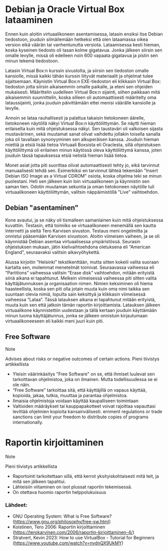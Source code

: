 # Debian ja Oracle Virtual Box lataaminen
 
Ennen kuin aloitin virtuaalikoneen asentamisessa, latasin ensiksi itse Debian tiedostoon, jouduin silmäilemään hetkeksi että olen lataamassa oikea version eikä väärän tai vanhentunutta versiota. Lataamisessa kesti hieman, koska kyseinen tiedosto oli tasan kolme gigatavua. Jonka jälkeen siirsin sen omalle levylle, missä oli edelleen noin 600 vapaata gigatavua ja pistin sen minun tekemä tiedostoon.

Latasin Virtual Box:n kurssin sivustolta, ja siirsin sen tiedoston omalle kansiolle, missä kaikki tähän kurssin liityvät materiaalit ja ohjelmat tulee sijaitsemaan. Käynistin Virtual Box:n EXE-tiedoston eli klikkasin Virtual Box: tiedoston jotta siirsin aikaisemmin omalle paikalle, ja eteni sen ohjeiden mukaisesti. Määrittelin uudelleen Virtual Box:n sijainti, siihen paikkaan mitä aikaisemmin suunnittelin, koska silleen oli automaattisesti määritelty oma lataussijainti, jonka jouduin päivittämään ettei menisi väärälle kansiolle ja levylle.

Annoin se lataa rauhallisesti ja palattua takaisin tietokoneen äärelle, tietokoneen näytöllä näkyi Virtual Box:n käyttöliittymän. Se näytti hieman erilaiselta kuin mitä ohjeistuksessa näkyi. Sen taustaväri oli valkoisen sijasta mustavärinen, sekä muutamat sanat olivat vaihdettu jollakin toisella sanalla joka oli tavallaan synonyyminen sen alkuperäisen kanssa. Jouduin hieman miettiä ja etsiä lisää tietoa Virtuaali Boxsista eli Oraclesta, sillä ohjeistuksen käyttöliittymä oli erilainen minun käytössä oleva käyttöliittymä kanssa, joten jouduin tässä tapauksessa etsiä netistä hieman lisää tietoa.

Monet asiat jotta piti suorittaa olivat automaattisesti tehty jo, eikä tarvinnut manuaalisesti tehdä sen. Esimerkiksi en tarvinnut lähteä tekemään "Insert Debian ISO Image as a Virtual CDROM" osiota, koska ohjelma teki se minun puolestani. Heti sen jälkeen kuin loin virtuaalikoneen ja käynnistin sen saman tien. Odotin muutaman sekuntia ja oman tietokoneen näytölle tuli virtuaalikoneen käyttöliittymän, valitsin näppäimistöllä "Live" vaihtoehdon.

## Debian "asentaminen"

Kone avautui, ja se näky oli tismalleen samanlainen kuin mitä ohjeistuksessa kuvattiin. Testasin, että toimiiko se virtuaalikoneen menemällä sen kautta Internetti ja sieltä Tero Karvisen sivuston. Testaus meni ongelmitta ja onnistui pääsemään Karvisen sivustoon. Aloitin viimeisen vaiheen, ja se oli käynnistää Debian asentaa virtuaalisessa ympäristössä. Seurasin ohjeistuksen mukaan, jätin kielivaihtoehdona oletuksena eli “American England”, seuraavaksi valitsin aikavyöhykettä. 

Alussa kirjoitin “Helsinki” tekstikenttään, mutta sitten kokeili valita suoraan kartalta sen, molemmat menetelmät toimivat. Seuraavassa vaiheessa eli “Partitions” vaiheessa valitsin “Erase disk” vaihtoehdon, mitään erityistä siinä aikana ei tapahtunut. Melkein viimeisessä vaiheessa piti sitten valita käyttäjätunnuksen ja organisaation nimen. Nimien keksiminen oli hiema haasteellista, koska sen piti olla jotain muuta kuin oma nimi taikka sen suuntaan olevia nimiä, lopulta sain keksittyä ja klikkasin viimeisessä vaiheessa “Lataa”. Tässä latauksen aikana ei tapahtunut mitään erityistä, muuta kuin sen että jatkoin tämän raportin kirjoittamista. Latauksen jälkeen virtuaalikone käynnistettiin uudestaan ja tällä kertaan jouduin käyttämään minun luoma käyttäjätunnus, jonka se jälkeen onnistuin kirjautumaan virtuaalikoneeseen eli kaikki meni juuri kuin piti.

## Free Software
> [!NOTE]
> Advises about risks or negative outcomes of certain actions.
Pieni tiivistys artikkellista
- Yleisin väärinkäsitys "Free Software" on se, että ihmiset luulevat sen tarkoittavan ohjelmistoa, joka on ilmainen. Mutta todellisuudessa se ei ole näin.
- “Free Software” tarkoittaa sitä, että käyttäjillä on vapaus käyttää, kopioida, jakaa, tutkia, muuttaa ja parantaa ohjelmistoa. 
- Ilmaisia ohjelmistoja voidaan käyttää kaupalliseen toimintaan
- Valtioiden määräykset tai kauppapakotteet voivat rajoittaa vapauttasi levittää ohjelmien kopioita kansainvälisesti.
ernment regulations or trade sanctions can limit your freedom to distribute copies of programs internationally.


# Raportin kirjoittaminen
> [!NOTE]
> Pieni tiivistys artikkellista
- Raportointi tarkoitettaan sillä, että kerrot yksityiskohtaisesti mitä teit, ja mitä sen jälkeen tapahtui.
- Lähteisiin viitaminen on isot plussat raportin tekemisessä.
- On otettava huomio raportin helppolukuisuus


### Lähdeet:
* GNU Operating System: What is Free Software?
(https://www.gnu.org/philosophy/free-sw.html)
* Koistinen, Tero 2006: Raportin kirjoittaminen
(https://terokarvinen.com/2006/raportin-kirjoittaminen-4/)
* Stratvert, Kevin 2023: How to use VirtualBox - Tutorial for Beginners
(https://www.youtube.com/watch?v=nvdnQX9UkMY)



